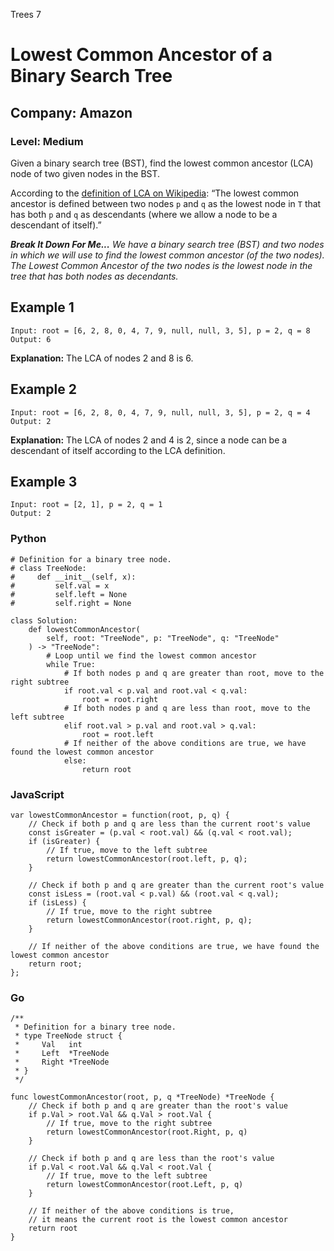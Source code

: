 Trees 7
# Lowest Common Ancestor of a Binary Search Tree
## Company: Amazon
### Level: Medium

Given a binary search tree (BST), find the lowest common ancestor (LCA) node of two given nodes in the BST.

According to the [definition of LCA on Wikipedia](https://en.wikipedia.org/wiki/Lowest_common_ancestor): “The lowest common ancestor is defined between two nodes `p` and `q` as the lowest node in `T` that has both `p` and `q` as descendants (where we allow a node to be a descendant of itself).”

***Break It Down For Me...***
*We have a binary search tree (BST) and two nodes in which we will use to find the lowest common ancestor (of the two nodes).*
*The Lowest Common Ancestor of the two nodes is the lowest node in the tree that has both nodes as decendants.*

## Example 1
```
Input: root = [6, 2, 8, 0, 4, 7, 9, null, null, 3, 5], p = 2, q = 8
Output: 6 
```
**Explanation:** The LCA of nodes 2 and 8 is 6.

## Example 2
```
Input: root = [6, 2, 8, 0, 4, 7, 9, null, null, 3, 5], p = 2, q = 4
Output: 2
```
**Explanation:** The LCA of nodes 2 and 4 is 2, since a node can be a descendant of itself according to the LCA definition.

## Example 3
```
Input: root = [2, 1], p = 2, q = 1
Output: 2
```

### Python
```
# Definition for a binary tree node.
# class TreeNode:
#     def __init__(self, x):
#         self.val = x
#         self.left = None
#         self.right = None

class Solution:
    def lowestCommonAncestor(
        self, root: "TreeNode", p: "TreeNode", q: "TreeNode"
    ) -> "TreeNode":
        # Loop until we find the lowest common ancestor
        while True:
            # If both nodes p and q are greater than root, move to the right subtree
            if root.val < p.val and root.val < q.val:
                root = root.right
            # If both nodes p and q are less than root, move to the left subtree
            elif root.val > p.val and root.val > q.val:
                root = root.left
            # If neither of the above conditions are true, we have found the lowest common ancestor
            else:
                return root
```

### JavaScript
```
var lowestCommonAncestor = function(root, p, q) {
    // Check if both p and q are less than the current root's value
    const isGreater = (p.val < root.val) && (q.val < root.val);
    if (isGreater) {
        // If true, move to the left subtree
        return lowestCommonAncestor(root.left, p, q);
    }

    // Check if both p and q are greater than the current root's value
    const isLess = (root.val < p.val) && (root.val < q.val);
    if (isLess) {
        // If true, move to the right subtree
        return lowestCommonAncestor(root.right, p, q);
    }

    // If neither of the above conditions are true, we have found the lowest common ancestor
    return root;
};
```

### Go
```
/**
 * Definition for a binary tree node.
 * type TreeNode struct {
 *     Val   int
 *     Left  *TreeNode
 *     Right *TreeNode
 * }
 */

func lowestCommonAncestor(root, p, q *TreeNode) *TreeNode {
    // Check if both p and q are greater than the root's value
    if p.Val > root.Val && q.Val > root.Val {
        // If true, move to the right subtree
        return lowestCommonAncestor(root.Right, p, q)
    }

    // Check if both p and q are less than the root's value
    if p.Val < root.Val && q.Val < root.Val {
        // If true, move to the left subtree
        return lowestCommonAncestor(root.Left, p, q)
    }

    // If neither of the above conditions is true, 
    // it means the current root is the lowest common ancestor
    return root
}
```